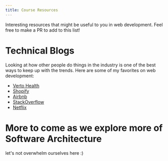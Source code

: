 ```yaml
---
title: Course Resources
---
```

<p>
    Interesting resources that might be useful to you in web development.
    Feel free to make a PR to add to this list!
</p>


# Technical Blogs

Looking at how other people do things in the industry is one of the best ways to keep up with the trends. Here
are some of my favorites on web development:

- [Verto Health](https://blue.verto.health)
- [Shopify](https://shopify.engineering/topics/development)
- [Airbnb](https://medium.com/airbnb-engineering/web/home)
- [StackOverflow](https://stackoverflow.blog/engineering/)
- [Netflix](https://netflixtechblog.com)

# More to come as we explore more of Software Architecture

let's not overwhelm ourselves here :)
